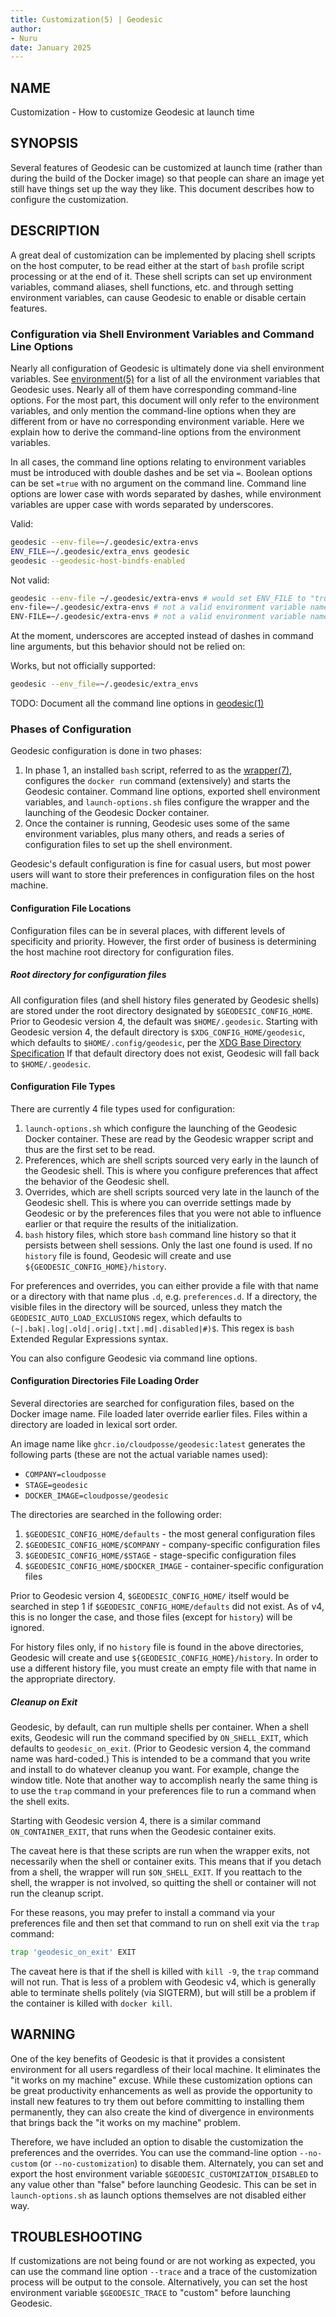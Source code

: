 ```yaml
---
title: Customization(5) | Geodesic
author:
- Nuru
date: January 2025
---
```


## NAME

Customization - How to customize Geodesic at launch time

## SYNOPSIS
 
Several features of Geodesic can be customized at launch time (rather than
during the build of the Docker image) so that people can share an image
yet still have things set up the way they like. This document describes
how to configure the customization.

## DESCRIPTION

A great deal of customization can be implemented by placing shell scripts 
on the host computer, to be read either at the start of `bash` profile 
script processing or at the end of it. These shell scripts can set up environment variables, command
aliases, shell functions, etc. and through setting environment variables, can cause Geodesic to 
enable or disable certain features.

### Configuration via Shell Environment Variables and Command Line Options

Nearly all configuration of Geodesic is ultimately done via shell environment variables.
See [environment(5)](https://github.com/cloudposse/geodesic/blob/main/docs/environment.md) 
for a list of all the environment variables that Geodesic uses. Nearly all of them
have corresponding command-line options. For the most part, this document will only refer to the environment
variables, and only mention the command-line options when they are different from or have
no corresponding environment variable. Here we explain how to derive the command-line
options from the environment variables.

In all cases, the command line options relating to environment variables
must be introduced with double dashes and be set via `=`. Boolean options can be 
set `=true` with no argument on the command line. Command line options are lower case with words separated by dashes,
while environment variables are upper case with words separated by underscores.

Valid:
```bash
geodesic --env-file=~/.geodesic/extra-envs
ENV_FILE=~/.geodesic/extra_envs geodesic
geodesic --geodesic-host-bindfs-enabled
```

Not valid:
```bash
geodesic --env-file ~/.geodesic/extra-envs # would set ENV_FILE to "true" and pass the next argument to Geodesic to run 
env-file=~/.geodesic/extra-envs # not a valid environment variable name
ENV-FILE=~/.geodesic/extra-envs # not a valid environment variable name
```

At the moment, underscores are accepted instead of dashes in command line arguments,
but this behavior should not be relied on:

Works, but not officially supported:

```bash
geodesic --env_file=~/.geodesic/extra_envs
```

TODO: Document all the command line options in [geodesic(1)](geodesic.md)

### Phases of Configuration

Geodesic configuration is done in two phases:

1. In phase 1, an installed `bash` script, referred to as the [wrapper(7)](wrapper.md),
   configures the `docker run` command (extensively) and starts the Geodesic container. 
   Command line options, exported shell environment variables, and `launch-options.sh` files 
   configure the wrapper and the launching of the Geodesic Docker container.
2. Once the container is running, Geodesic uses some of the same environment variables, 
   plus many others, and reads a series of configuration files to set up the shell environment.

Geodesic's default configuration is fine for casual users, but most power users will
want to store their preferences in configuration files on the host machine.

#### Configuration File Locations

Configuration files can be in several places, with different levels of specificity
and priority. However, the first order of business is determining the host machine
root directory for configuration files.

##### Root directory for configuration files

All configuration files (and shell history files generated by Geodesic shells)
are stored under the root directory designated by `$GEODESIC_CONFIG_HOME`.
Prior to Geodesic version 4, the default was `$HOME/.geodesic`.
Starting with Geodesic version 4, the default directory is 
`$XDG_CONFIG_HOME/geodesic`, which defaults to `$HOME/.config/geodesic`, per the
[XDG Base Directory Specification](https://specifications.freedesktop.org/basedir-spec/latest/)
If that default directory does not exist, Geodesic will fall back to `$HOME/.geodesic`.


#### Configuration File Types

There are currently 4 file types used for configuration:

1. `launch-options.sh` which configure the launching of the Geodesic Docker container. These
   are read by the Geodesic wrapper script and thus are the first set to be read.
2. Preferences, which are shell scripts sourced very early in the launch of the Geodesic shell.
   This is where you configure preferences that affect the behavior of the Geodesic shell.
3. Overrides, which are shell scripts sourced very late in the launch of the Geodesic shell.
   This is where you can override settings made by Geodesic or by the preferences files that
   you were not able to influence earlier or that require the results of the initialization.
4. `bash` history files, which store `bash` command line history so that it persists between
   shell sessions. Only the last one found is used. If no `history` file is found, 
   Geodesic will create and use `${GEODESIC_CONFIG_HOME}/history`.

For preferences and overrides, you can either provide a file with that name
or a directory with that name plus `.d`, e.g. `preferences.d`. If a directory, the visible files in the directory
will be sourced, unless they match the `GEODESIC_AUTO_LOAD_EXCLUSIONS` regex, which defaults to
`(~|.bak|.log|.old|.orig|.txt|.md|.disabled|#)$`. This regex is `bash` Extended Regular Expressions syntax.

You can also configure Geodesic via command line options.

#### Configuration Directories File Loading Order

Several directories are searched for configuration files, based on the Docker image name.
File loaded later override earlier files. Files within a directory are loaded
in lexical sort order.

An image name like `ghcr.io/cloudposse/geodesic:latest` generates the following 
parts (these are not the actual variable names used):

- `COMPANY=cloudposse`
- `STAGE=geodesic`
- `DOCKER_IMAGE=cloudposse/geodesic`

The directories are searched in the following order:

1. `$GEODESIC_CONFIG_HOME/defaults` - the most general configuration files
2. `$GEODESIC_CONFIG_HOME/$COMPANY` - company-specific configuration files
3. `$GEODESIC_CONFIG_HOME/$STAGE` - stage-specific configuration files
4. `$GEODESIC_CONFIG_HOME/$DOCKER_IMAGE` - container-specific configuration files

Prior to Geodesic version 4, `$GEODESIC_CONFIG_HOME/` itself would be searched
in step 1 if `$GEODESIC_CONFIG_HOME/defaults` did not exist.  As of v4, this 
is no longer the case, and those files (except for `history`) will be ignored.

For history files only, if no `history` file is found in the above directories,
Geodesic will create and use `${GEODESIC_CONFIG_HOME}/history`. In order to
use a different history file, you must create an empty file with that name in the
appropriate directory.


##### Cleanup on Exit

Geodesic, by default, can run multiple shells per container. When a shell exits, 
Geodesic will run the command specified by `ON_SHELL_EXIT`, which defaults to `geodesic_on_exit`.
(Prior to Geodesic version 4, the command name was hard-coded.) This is intended to be a
command that you write and install to do whatever cleanup you want. For example, change the window title.
Note that another way to accomplish nearly the same thing is to use the `trap` command in your
preferences file to run a command when the shell exits.

Starting with Geodesic version 4, there is a similar command `ON_CONTAINER_EXIT`, that runs
when the Geodesic container exits.

The caveat here is that these scripts are run when the wrapper exits, not necessarily
when the shell or container exits. This means that if you detach from a shell, the wrapper
will run `$ON_SHELL_EXIT`. If you reattach to the shell, the wrapper is not involved,
so quitting the shell or container will not run the cleanup script.

For these reasons, you may prefer to install a command via your preferences file 
and then set that command to run on shell exit via the `trap` command:

```bash
trap 'geodesic_on_exit' EXIT
```

The caveat here is that if the shell is killed with `kill -9`, the `trap` command will not run.
That is less of a problem with Geodesic v4, which is generally able to terminate shells
politely (via SIGTERM), but will still be a problem if the container is killed with `docker kill`.


## WARNING

One of the key benefits of Geodesic is that it provides a consistent environment for all users regardless of their 
local machine. It eliminates the "it works on my machine" excuse. While these customization options can be great 
productivity enhancements as well as provide the opportunity to install new features to try them out before committing 
to installing them permanently, they can also create the kind of divergence in environments that brings back 
the "it works on my machine" problem. 

Therefore, we have included an option to disable the customization the preferences and the overrides.
You can use the command-line option `--no-custom` (or `--no-customization`) to disable them.
Alternately, you can set and export the host environment variable `$GEODESIC_CUSTOMIZATION_DISABLED` 
to any value other than "false" before launching Geodesic. This can be set in `launch-options.sh`
as launch options themselves are not disabled either way.

## TROUBLESHOOTING

If customizations are not being found or are not working as expected, you can use the command line option `--trace`
and a trace of the customization process will be output to the console. Alternatively, you can set the host environment
variable `$GEODESIC_TRACE` to "custom" before launching Geodesic.

